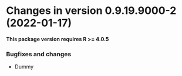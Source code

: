 




<!-- NEWS.md was auto-generated by NEWS.Rmd. Please DO NOT edit by hand!-->

# Changes in version 0.9.19.9000-2 (2022-01-17)

**This package version requires R \>= 4.0.5**

### Bugfixes and changes

-   Dummy
